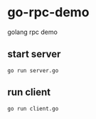 # go-rpc-demo

golang rpc demo

## start server

```
go run server.go
```

## run client

```
go run client.go
```
